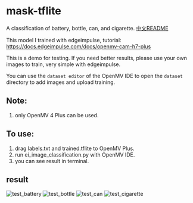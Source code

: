 # mask-tflite
A classification of battery, bottle, can, and cigarette.
[中文README](https://github.com/SingTown/mask-tflite/blob/main/README_CN.md)


This model I trained with edgeimpulse, tutorial:
https://docs.edgeimpulse.com/docs/openmv-cam-h7-plus


This is a demo for testing. If you need better results, please use your own images to train, very simple with edgeimpulse.

You can use the `dataset editor` of the OpenMV IDE to open the `dataset` directory to add images and upload training.

## Note:

1. only OpenMV 4 Plus can be used.

## To use:
1. drag labels.txt and trained.tflite to OpenMV Plus.
2. run ei_image_classification.py with OpenMV IDE.
3. you can see result in terminal.

## result
![test_battery](https://github.com/SingTown/mask-tflite/blob/main/test/test_battery.png)
![test_bottle](https://github.com/SingTown/mask-tflite/blob/main/test/test_bottle.png)
![test_can](https://github.com/SingTown/mask-tflite/blob/main/test/test_can.png)
![test_cigarette](https://github.com/SingTown/mask-tflite/blob/main/test/test_cigarette.png)
